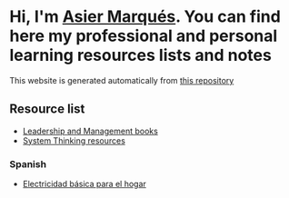 # Hi, I'm [Asier Marqués](https://asiermarques.com). You can find here my professional and personal learning resources lists and notes

This website is generated automatically from [this repository](https://github.com/asiermarques/learning-resources-and-notes)

## Resource list

* [Leadership and Management books](leadership-and-management-books.md)
* [System Thinking resources](system-thinking-resources.md)

### Spanish

* [Electricidad básica para el hogar](/es/electricidad-hogar.md)
